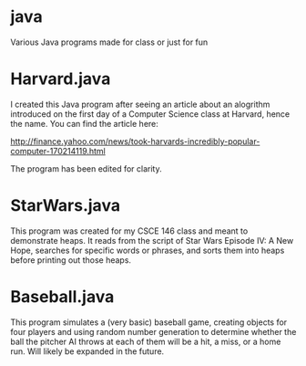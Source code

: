 # java
Various Java programs made for class or just for fun

# Harvard.java

I created this Java program after seeing an article about an alogrithm introduced on the first day of a Computer Science class at Harvard, hence the name. You can find the article here:

http://finance.yahoo.com/news/took-harvards-incredibly-popular-computer-170214119.html

The program has been edited for clarity.

# StarWars.java

This program was created for my CSCE 146 class and meant to demonstrate heaps. It reads from the script of Star Wars Episode IV: A New Hope, searches for specific words or phrases, and sorts them into heaps before printing out those heaps.

# Baseball.java

This program simulates a (very basic) baseball game, creating objects for four players and using random number generation to determine whether the ball the pitcher AI throws at each of them will be a hit, a miss, or a home run. Will likely be expanded in the future.
